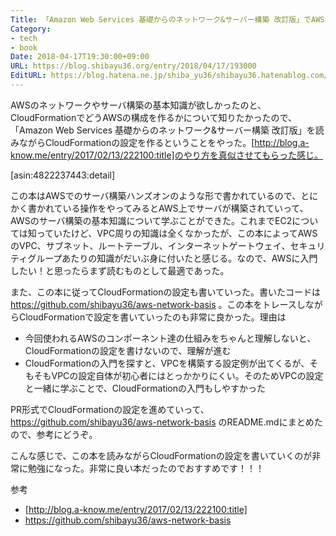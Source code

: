 ```yaml
---
Title: 「Amazon Web Services 基礎からのネットワーク&サーバー構築 改訂版」でAWSサーバ構築とCloudFormationに入門した
Category:
- tech
- book
Date: 2018-04-17T19:30:00+09:00
URL: https://blog.shibayu36.org/entry/2018/04/17/193000
EditURL: https://blog.hatena.ne.jp/shiba_yu36/shibayu36.hatenablog.com/atom/entry/17391345971635796827
---
```


AWSのネットワークやサーバ構築の基本知識が欲しかったのと、CloudFormationでどうAWSの構成を作るかについて知りたかったので、「Amazon Web Services 基礎からのネットワーク&サーバー構築 改訂版」を読みながらCloudFormationの設定を作るということをやった。[http://blog.a-know.me/entry/2017/02/13/222100:title]のやり方を真似させてもらった感じ。

[asin:4822237443:detail]

この本はAWSでのサーバ構築ハンズオンのような形で書かれているので、とにかく書かれている操作をやってみるとAWS上でサーバが構築されていって、AWSのサーバ構築の基本知識について学ぶことができた。これまでEC2については知っていたけど、VPC周りの知識は全くなかったが、この本によってAWSのVPC、サブネット、ルートテーブル、インターネットゲートウェイ、セキュリティグループあたりの知識がだいぶ身に付いたと感じる。なので、AWSに入門したい！と思ったらまず読むものとして最適であった。


また、この本に従ってCloudFormationの設定も書いていった。書いたコードは https://github.com/shibayu36/aws-network-basis 。この本をトレースしながらCloudFormationで設定を書いていったのも非常に良かった。理由は

- 今回使われるAWSのコンポーネント達の仕組みをちゃんと理解しないと、CloudFormationの設定を書けないので、理解が進む
- CloudFormationの入門を探すと、VPCを構築する設定例が出てくるが、そもそもVPCの設定自体が初心者にはとっかかりにくい。そのためVPCの設定と一緒に学ぶことで、CloudFormationの入門もしやすかった

PR形式でCloudFormationの設定を進めていって、https://github.com/shibayu36/aws-network-basis のREADME.mdにまとめたので、参考にどうぞ。


こんな感じで、この本を読みながらCloudFormationの設定を書いていくのが非常に勉強になった。非常に良い本だったのでおすすめです！！！

参考
- [http://blog.a-know.me/entry/2017/02/13/222100:title]
- https://github.com/shibayu36/aws-network-basis
